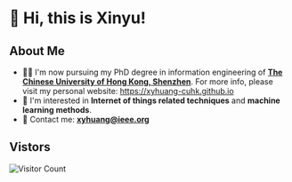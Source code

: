 # 👋 Hi, this is Xinyu!
## About Me
- 🧑‍🎓 I'm now pursuing my PhD degree in information engineering of **[The Chinese University of Hong Kong, Shenzhen](https://sse.cuhk.edu.cn)**. For more info, please visit my personal website: https://xyhuang-cuhk.github.io
- 👀 I'm interested in **Internet of things related techniques** and **machine learning methods**.
- 📮 Contact me: **xyhuang@ieee.org**


## Vistors
![Visitor Count](https://profile-counter.glitch.me/xyhuang2001/count.svg)
